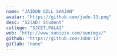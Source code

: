 ```yaml
---
name: "JAIDON GILL SHAJAN"
avatar: "https://github.com/judu-13.png"
desc: "S2(AD) Student"
college: "SJCET,PALAI"
web: "http://www.sunipix.com/sunimgs/"
github: "https://github.com/JUDU-13"
gitlab: "none"
---
```

